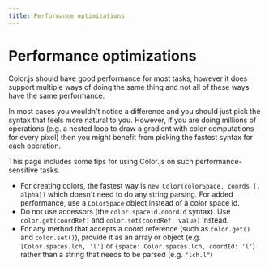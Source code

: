 ```yaml
---
title: Performance optimizations
---
```

# Performance optimizations

Color.js should have good performance for most tasks, however it does support multiple ways of doing the same thing
and not all of these ways have the same performance.

In most cases you wouldn't notice a difference and you should just pick the syntax that feels more natural to you.
However, if you are doing millions of operations (e.g. a nested loop to draw a gradient with color computations for every pixel)
then you might benefit from picking the fastest syntax for each operation.

This page includes some tips for using Color.js on such performance-sensitive tasks.

- For creating colors, the fastest way is `new Color(colorSpace, coords [, alpha])` which doesn't need to do any string parsing.
For added performance, use a `ColorSpace` object instead of a color space id.
- Do not use accessors (the `color.spaceId.coordId` syntax). Use `color.get(coordRef)` and `color.set(coordRef, value)` instead.
- For any method that accepts a coord reference (such as `color.get()` and `color.set()`),
provide it as an array or object (e.g. `[Color.spaces.lch, 'l']` or `{space: Color.spaces.lch, coordId: 'l'`) rather than a string that needs to be parsed (e.g. `"lch.l"`)